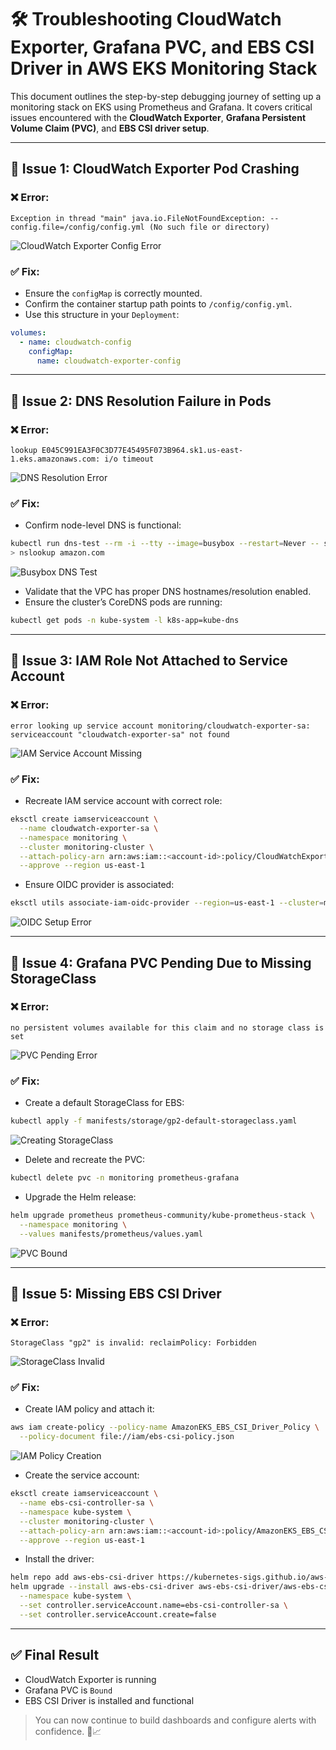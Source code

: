 # 🛠️ Troubleshooting CloudWatch Exporter, Grafana PVC, and EBS CSI Driver in AWS EKS Monitoring Stack

This document outlines the step-by-step debugging journey of setting up a monitoring stack on EKS using Prometheus and Grafana. It covers critical issues encountered with the **CloudWatch Exporter**, **Grafana Persistent Volume Claim (PVC)**, and **EBS CSI driver setup**.

---

## 🔧 Issue 1: CloudWatch Exporter Pod Crashing

### ❌ Error:

```text
Exception in thread "main" java.io.FileNotFoundException: --config.file=/config/config.yml (No such file or directory)
```

![CloudWatch Exporter Config Error](/ERR-IMAGES/debugging-prometheus-stack-cloudwatch-exporter-ebs-issues.jpg)

### ✅ Fix:

* Ensure the `configMap` is correctly mounted.
* Confirm the container startup path points to `/config/config.yml`.
* Use this structure in your `Deployment`:

```yaml
volumes:
  - name: cloudwatch-config
    configMap:
      name: cloudwatch-exporter-config
```

---

## 🔧 Issue 2: DNS Resolution Failure in Pods

### ❌ Error:

```text
lookup E045C991EA3F0C3D77E45495F073B964.sk1.us-east-1.eks.amazonaws.com: i/o timeout
```

![DNS Resolution Error](/ERR-IMAGES/debugging-prometheus-stack-cloudwatch-exporter-ebs-issues%202.jpg)

### ✅ Fix:

* Confirm node-level DNS is functional:

```bash
kubectl run dns-test --rm -i --tty --image=busybox --restart=Never -- sh
> nslookup amazon.com
```

![Busybox DNS Test](/ERR-IMAGES/debugging-prometheus-stack-cloudwatch-exporter-ebs-issues%203.jpg)

* Validate that the VPC has proper DNS hostnames/resolution enabled.
* Ensure the cluster’s CoreDNS pods are running:

```bash
kubectl get pods -n kube-system -l k8s-app=kube-dns
```

---

## 🔧 Issue 3: IAM Role Not Attached to Service Account

### ❌ Error:

```text
error looking up service account monitoring/cloudwatch-exporter-sa: serviceaccount "cloudwatch-exporter-sa" not found
```

![IAM Service Account Missing](/ERR-IMAGES/debugging-prometheus-stack-cloudwatch-exporter-ebs-issues%204.jpg)

### ✅ Fix:

* Recreate IAM service account with correct role:

```bash
eksctl create iamserviceaccount \
  --name cloudwatch-exporter-sa \
  --namespace monitoring \
  --cluster monitoring-cluster \
  --attach-policy-arn arn:aws:iam::<account-id>:policy/CloudWatchExporterPolicy \
  --approve --region us-east-1
```

* Ensure OIDC provider is associated:

```bash
eksctl utils associate-iam-oidc-provider --region=us-east-1 --cluster=monitoring-cluster --approve
```

![OIDC Setup Error](/ERR-IMAGES/debugging-prometheus-stack-cloudwatch-exporter-ebs-issues%205.jpg)

---

## 🔧 Issue 4: Grafana PVC Pending Due to Missing StorageClass

### ❌ Error:

```text
no persistent volumes available for this claim and no storage class is set
```

![PVC Pending Error](/ERR-IMAGES/debugging-prometheus-stack-cloudwatch-exporter-ebs-issues%206.jpg)

### ✅ Fix:

* Create a default StorageClass for EBS:

```bash
kubectl apply -f manifests/storage/gp2-default-storageclass.yaml
```

![Creating StorageClass](/ERR-IMAGES/debugging-prometheus-stack-cloudwatch-exporter-ebs-issues%207.jpg)

* Delete and recreate the PVC:

```bash
kubectl delete pvc -n monitoring prometheus-grafana
```

* Upgrade the Helm release:

```bash
helm upgrade prometheus prometheus-community/kube-prometheus-stack \
  --namespace monitoring \
  --values manifests/prometheus/values.yaml
```

![PVC Bound](/ERR-IMAGES/debugging-prometheus-stack-cloudwatch-exporter-ebs-issues%208.jpg)

---

## 🔧 Issue 5: Missing EBS CSI Driver

### ❌ Error:

```text
StorageClass "gp2" is invalid: reclaimPolicy: Forbidden
```

![StorageClass Invalid](/ERR-IMAGES/debugging-prometheus-stack-cloudwatch-exporter-ebs-issues%209.jpg)

### ✅ Fix:

* Create IAM policy and attach it:

```bash
aws iam create-policy --policy-name AmazonEKS_EBS_CSI_Driver_Policy \
  --policy-document file://iam/ebs-csi-policy.json
```

![IAM Policy Creation](/ERR-IMAGES/debugging-prometheus-stack-cloudwatch-exporter-ebs-issues%2010.jpg)

* Create the service account:

```bash
eksctl create iamserviceaccount \
  --name ebs-csi-controller-sa \
  --namespace kube-system \
  --cluster monitoring-cluster \
  --attach-policy-arn arn:aws:iam::<account-id>:policy/AmazonEKS_EBS_CSI_Driver_Policy \
  --approve --region us-east-1
```

* Install the driver:

```bash
helm repo add aws-ebs-csi-driver https://kubernetes-sigs.github.io/aws-ebs-csi-driver
helm upgrade --install aws-ebs-csi-driver aws-ebs-csi-driver/aws-ebs-csi-driver \
  --namespace kube-system \
  --set controller.serviceAccount.name=ebs-csi-controller-sa \
  --set controller.serviceAccount.create=false
```

---

## ✅ Final Result

* CloudWatch Exporter is running
* Grafana PVC is `Bound`
* EBS CSI Driver is installed and functional

> You can now continue to build dashboards and configure alerts with confidence. 🧠📈
